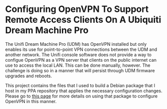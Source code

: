 # Configuring OpenVPN To Support Remote Access Clients On A Ubiquiti Dream Machine Pro

The Unifi Dream Machine Pro (UDM) has OpenVPN installed but only enables its use for point-to-point VPN connections between the UDM and another network. The Unifi console software does not provide a way to configue OpenVPN as a VPN server that clients on the public internet can use to access the local LAN. This can be done manually, however. The challenge is doing so in a manner that will persist through UDM firmware upgrades and reboots.

This project contains the files that I used to build a Debian package that I host in my PPA repository that applies the necessary configuration changes.   Please go to [this page](https://daveking.com/udm-hacks/openvpn-udm.html) for more details on using that package to configure OpenVPN in this manner.
